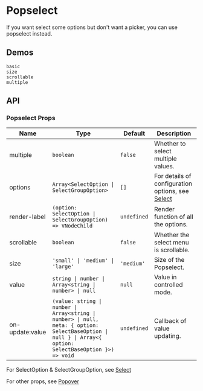 # Popselect

If you want select some options but don't want a picker, you can use popselect instead.

## Demos

```demo
basic
size
scrollable
multiple
```

## API

### Popselect Props

| Name | Type | Default | Description |
| --- | --- | --- | --- |
| multiple | `boolean` | `false` | Whether to select multiple values. |
| options | `Array<SelectOption \| SelectGroupOption>` | `[]` | For details of configuration options, see [Select](select#SelectOption-Type) |
| render-label | `(option: SelectOption \| SelectGroupOption) => VNodeChild` | `undefined` | Render function of all the options. |
| scrollable | `boolean` | `false` | Whether the select menu is scrollable. |
| size | `'small' \| 'medium' \| 'large'` | `'medium'` | Size of the Popselect. |
| value | `string \| number \| Array<string \| number> \| null` | `null` | Value in controlled mode. |
| on-update:value | `(value: string \| number \| Array<string \| number> \| null, meta: { option: SelectBaseOption \| null } \| Array<{ option: SelectBaseOption }>) => void` | `undefined` | Callback of value updating. |

For SelectOption & SelectGroupOption, see [Select](select#SelectOption-Type)

For other props, see [Popover](popover#Props)
